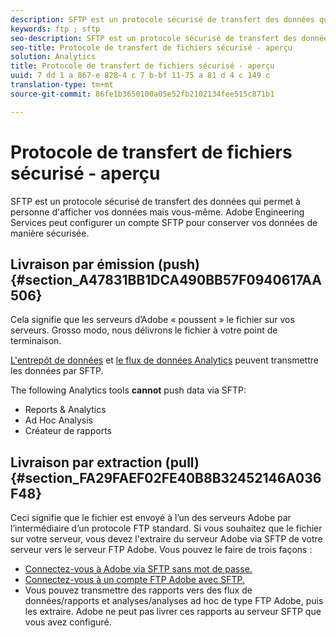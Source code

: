 ```yaml
---
description: SFTP est un protocole sécurisé de transfert des données qui permet à personne d'afficher vos données mais vous-même. Adobe Engineering Services peut configurer un compte SFTP pour conserver vos données de manière sécurisée.
keywords: ftp ; sftp
seo-description: SFTP est un protocole sécurisé de transfert des données qui permet à personne d'afficher vos données mais vous-même. Adobe Engineering Services peut configurer un compte SFTP pour conserver vos données de manière sécurisée.
seo-title: Protocole de transfert de fichiers sécurisé - aperçu
solution: Analytics
title: Protocole de transfert de fichiers sécurisé - aperçu
uuid: 7 dd 1 a 867-e 828-4 c 7 b-bf 11-75 a 81 d 4 c 149 c
translation-type: tm+mt
source-git-commit: 86fe1b3650100a05e52fb2102134fee515c871b1

---
```



# Protocole de transfert de fichiers sécurisé - aperçu

SFTP est un protocole sécurisé de transfert des données qui permet à personne d'afficher vos données mais vous-même. Adobe Engineering Services peut configurer un compte SFTP pour conserver vos données de manière sécurisée.

## Livraison par émission (push){#section_A47831BB1DCA490BB57F0940617AA506}

Cela signifie que les serveurs d’Adobe « poussent » le fichier sur vos serveurs. Grosso modo, nous délivrons le fichier à votre point de terminaison.

[L'entrepôt de données](../../../export/ftp-and-sftp/c-sftp/ftp-sftp-dw.md#concept_904ADB7B4FE04DCCB90EFDB6D0DB1076) et [le flux de données Analytics](https://marketing.adobe.com/resources/help/en_US/reference/analytics-data-feed.html) peuvent transmettre les données par SFTP.

The following Analytics tools **cannot** push data via SFTP:

* Reports &amp; Analytics
* Ad Hoc Analysis
* Créateur de rapports

## Livraison par extraction (pull){#section_FA29FAEF02FE40B8B32452146A036F48}

Ceci signifie que le fichier est envoyé à l’un des serveurs Adobe par l’intermédiaire d’un protocole FTP standard. Si vous souhaitez que le fichier sur votre serveur, vous devez l'extraire du serveur Adobe via SFTP de votre serveur vers le serveur FTP Adobe. Vous pouvez le faire de trois façons :

* [Connectez-vous à Adobe via SFTP sans mot de passe.](../../../export/ftp-and-sftp/c-sftp/ftp-sftp-cert-auth.md#concept_962A381F42A4472AA366A08CCC962846)
* [Connectez-vous à un compte FTP Adobe avec SFTP.](../../../export/ftp-and-sftp/c-sftp/ftp-sftp-connect.md#concept_01176600188441C6AFB28F5E264D89F8)
* Vous pouvez transmettre des rapports vers des flux de données/rapports et analyses/analyses ad hoc de type FTP Adobe, puis les extraire. Adobe ne peut pas livrer ces rapports au serveur SFTP que vous avez configuré.

